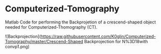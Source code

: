 # Computerized-Tomography
Matlab Code for performing the Backprojetion of a crescend-shaped object needed for Computerized-Thomography (CT).

![Backprojection](https://raw.githubusercontent.com/K0glin/Computerized-Tomography/master/Crescend-Shaped Backprojection for N%3D18with convp1.png)
